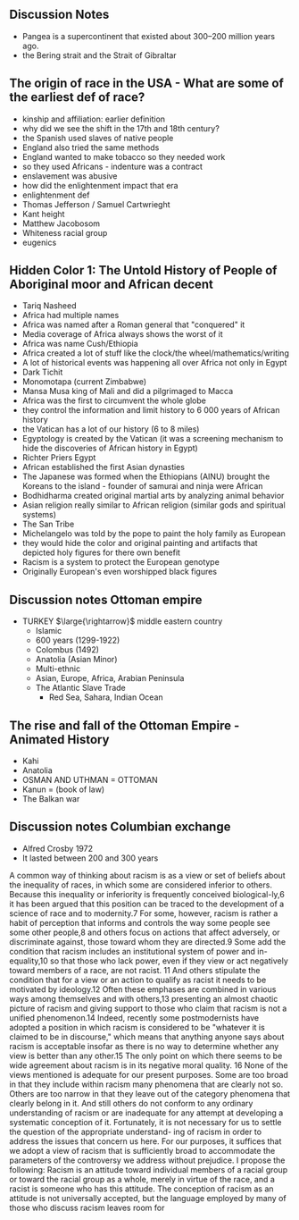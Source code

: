 ## Discussion Notes
- Pangea is a supercontinent that existed about 300–200 million years ago.
- the Bering strait and the Strait of Gibraltar 
## The origin of race in the USA - What are some of the earliest def of race? 
- kinship and affiliation: earlier definition 
- why did we see the shift in the 17th and 18th century?
- the Spanish used slaves of native people 
- England also tried the same methods 
- England wanted to make tobacco so they needed work 
- so they used Africans - indenture was a contract 
- enslavement was abusive 
- how did the enlightenment impact that era 
- enlightenment def 
- Thomas Jefferson / Samuel Cartwrieght 
- Kant height 
- Matthew Jacobosom 
- Whiteness racial group 
- eugenics

## Hidden Color 1: The Untold History of People of Aboriginal moor and African decent 
- Tariq Nasheed 
- Africa had multiple names 
- Africa was named after a Roman general that "conquered" it 
- Media coverage of Africa always shows the worst of it 
- Africa was name Cush/Ethiopia 
- Africa created a lot of stuff like the clock/the wheel/mathematics/writing 
- A lot of historical events was happening all over Africa not only in Egypt 
- Dark Tichit 
- Monomotapa (current Zimbabwe) 
- Mansa Musa king of Mali and did a pilgrimaged to Macca 
- Africa was the first to circumvent the whole globe 
- they control the information and limit history to 6 000 years of African history 
- the Vatican has a lot of our history (6 to 8 miles) 
- Egyptology is created by the Vatican (it was a screening mechanism to hide the discoveries of African history in Egypt) 
- Richter Priers Egypt 
- African established the first Asian dynasties 
- The Japanese was formed when the Ethiopians (AINU) brought the Koreans to the island - founder of samurai and ninja were African 
- Bodhidharma created original martial arts by analyzing animal behavior 
- Asian religion really similar to African religion (similar gods and spiritual systems) 
- The San Tribe 
- Michelangelo was told by the pope to paint the holy family as European 
- they would hide the color and original painting and artifacts that depicted holy figures for there own benefit 
- Racism is a system to protect the European genotype 
- Originally European's even worshipped black figures
  

## Discussion notes Ottoman empire
- TURKEY  $\large{\rightarrow}$  middle eastern country
	- Islamic
	- 600 years (1299-1922)
	- Colombus (1492)
	- Anatolia (Asian Minor)
	- Multi-ethnic
	- Asian, Europe, Africa, Arabian Peninsula
	- The Atlantic Slave Trade
		 - Red Sea, Sahara, Indian Ocean

## The rise and fall of the Ottoman Empire - Animated History
- Kahi
- Anatolia
- OSMAN AND UTHMAN = OTTOMAN
- Kanun = (book of law)
- The Balkan war

## Discussion notes Columbian exchange
- Alfred Crosby 1972
- It lasted between 200 and 300 years



A common way of thinking about racism is as a view or set of beliefs about the inequality of races, in which some are considered inferior to others. Because this inequality or inferiority is frequently conceived biological-ly,6 it has been argued that this position can be traced to the development of a science of race and to modernity.7 For some, however, racism is rather
a habit of perception that informs and controls the way some people see
some other people,8 and others focus on actions that affect adversely, or
discriminate against, those toward whom they are directed.9 Some add the
condition that racism includes an institutional system of power and in-
equality,10 so that those who lack power, even if they view or act
negatively toward members of a race, are not racist. 11 And others stipulate
the condition that for a view or an action to qualify as racist it needs to be
motivated by ideology.12 Often these emphases are combined in various
ways among themselves and with others,13 presenting an almost chaotic
picture of racism and giving support to those who claim that racism is not
a unified phenomenon.14 Indeed, recently some postmodernists have
adopted a position in which racism is considered to be "whatever it is
claimed to be in discourse," which means that anything anyone says about
racism is acceptable insofar as there is no way to determine whether any
view is better than any other.15 The only point on which there seems to be
wide agreement about racism is in its negative moral quality. 16
None of the views mentioned is adequate for our present purposes.
Some are too broad in that they include within racism many phenomena
that are clearly not so. Others are too narrow in that they leave out of the
category phenomena that clearly belong in it. And still others do not
conform to any ordinary understanding of racism or are inadequate for
any attempt at developing a systematic conception of it. Fortunately, it is
not necessary for us to settle the question of the appropriate understand-
ing of racism in order to address the issues that concern us here. For our
purposes, it suffices that we adopt a view of racism that is sufficiently
broad to accommodate the parameters of the controversy we address
without prejudice. I propose the following:
Racism is an attitude toward individual members of a racial group or
toward the racial group as a whole, merely in virtue of the race, and a
racist is someone who has this attitude.
The conception of racism as an attitude is not universally accepted, but
the language employed by many of those who discuss racism leaves room for